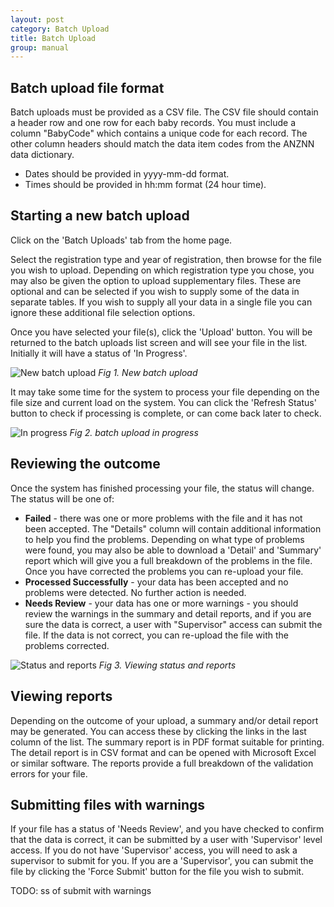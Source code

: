 ```yaml
---
layout: post
category: Batch Upload
title: Batch Upload
group: manual
---
```

## Batch upload file format
Batch uploads must be provided as a CSV file. The CSV file should contain a header row and one row for each baby records. You must include a column "BabyCode" which contains a unique code for each record. The other column headers should match the data item codes from the ANZNN data dictionary.

* Dates should be provided in yyyy-mm-dd format.
* Times should be provided in hh:mm format (24 hour time).

## Starting a new batch upload
Click on the 'Batch Uploads' tab from the home page. 

Select the registration type and year of registration, then browse for the file you wish to upload. Depending on which registration type you chose, you may also be given the option to upload supplementary files. These are optional and can be selected if you wish to supply some of the data in separate tables. If you wish to supply all your data in a single file you can ignore these additional file selection options.

Once you have selected your file(s), click the 'Upload' button. You will be returned to the batch uploads list screen and will see your file in the list. Initially it will have a status of 'In Progress'. 

![New batch upload](/user_manual/assets/images/batch/upload.png)
*Fig 1. New batch upload*

It may take some time for the system to process your file depending on the file size and current load on the system. You can click the 'Refresh Status' button to check if processing is complete, or can come back later to check.

![In progress](/user_manual/assets/images/batch/progress.png)
*Fig 2. batch upload in progress*

## Reviewing the outcome
Once the system has finished processing your file, the status will change. The status will be one of:
* **Failed** - there was one or more problems with the file and it has not been accepted. The "Details" column will contain additional information to help you find the problems. Depending on what type of problems were found, you may also be able to download a 'Detail' and 'Summary' report which will give you a full breakdown of the problems in the file. Once you have corrected the problems you can re-upload your file.
* **Processed Successfully** - your data has been accepted and no problems were detected. No further action is needed.
* **Needs Review** - your data has one or more warnings - you should review the warnings in the summary and detail reports, and if you are sure the data is correct, a user with "Supervisor" access can submit the file. If the data is not correct, you can re-upload the file with the problems corrected.

![Status and reports](/user_manual/assets/images/batch/outcome.png)
*Fig 3. Viewing status and reports*

## Viewing reports
Depending on the outcome of your upload, a summary and/or detail report may be generated. You can access these by clicking the links in the last column of the list. The summary report is in PDF format suitable for printing. The detail report is in CSV format and can be opened with Microsoft Excel or similar software. The reports provide a full breakdown of the validation errors for your file.

## Submitting files with warnings
If your file has a status of 'Needs Review', and you have checked to confirm that the data is correct, it can be submitted by a user with 'Supervisor' level access. If you do not have 'Supervisor' access, you will need to ask a supervisor to submit for you. If you are a 'Supervisor', you can submit the file by clicking the 'Force Submit' button for the file you wish to submit.

TODO: ss of submit with warnings
